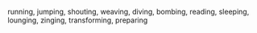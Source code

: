 running, jumping, shouting, weaving, diving, bombing, reading, sleeping, lounging, zinging, transforming, preparing